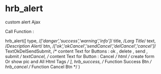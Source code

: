# hrb_alert
custom alert Ajax

Call Function : 

hrb_alert([
    type,  /*['danger','success','warning','info']*/
    title,   /*Larg Title*/
    text,   /*Description Alert*/
    btn,   /*['ok','okCancel','sendCancel','delCancel','cancel']*/
    TextOkDelSendSubmit, /* content Text for Buttons : ok , delete , send , submit */
    textCancel, /* content Text for Button : Cancel */
    html /* create form Or show pic and All Html Tags */
], 
  hrb_success, /* Function Success Btn */
  hrb_cancel /* Function Cancel Btn */
) 
